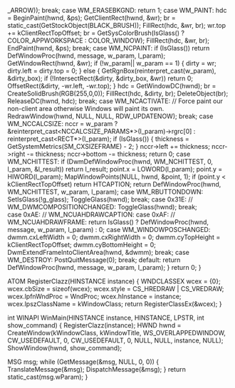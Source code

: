 







































































































































































































































































































































































































































































































































































































































































































_ARROW));
      break;
    case WM_ERASEBKGND:
      return 1;
    case WM_PAINT:
      hdc = BeginPaint(hwnd, &ps);
      GetClientRect(hwnd, &wr);
      br = static_cast<HBRUSH>(GetStockObject(BLACK_BRUSH));
      FillRect(hdc, &wr, br);
      wr.top += kClientRectTopOffset;
      br = GetSysColorBrush(IsGlass() ? COLOR_APPWORKSPACE : COLOR_WINDOW);
      FillRect(hdc, &wr, br);
      EndPaint(hwnd, &ps);
      break;
    case WM_NCPAINT:
      if (IsGlass())
        return DefWindowProc(hwnd, message, w_param, l_param);
      GetWindowRect(hwnd, &wr);
      if (!w_param|| w_param == 1) {
        dirty = wr;
        dirty.left = dirty.top = 0;
      } else {
        GetRgnBox(reinterpret_cast<HRGN>(w_param), &dirty_box);
        if (!IntersectRect(&dirty, &dirty_box, &wr))
          return 0;
        OffsetRect(&dirty, -wr.left, -wr.top);
      }
      hdc = GetWindowDC(hwnd);
      br = CreateSolidBrush(RGB(255,0,0));
      FillRect(hdc, &dirty, br);
      DeleteObject(br);
      ReleaseDC(hwnd, hdc);
      break;
    case WM_NCACTIVATE:
      // Force paint our non-client area otherwise Windows will paint its own.
      RedrawWindow(hwnd, NULL, NULL, RDW_UPDATENOW);
      break;
    case WM_NCCALCSIZE:
      nccr = w_param ? &reinterpret_cast<NCCALCSIZE_PARAMS*>(l_param)->rgrc[0]
                     : reinterpret_cast<RECT*>(l_param);
      if (IsGlass()) {
        thickness = GetSystemMetrics(SM_CXSIZEFRAME) - 2;
      }
      nccr->left += thickness;
      nccr->right -= thickness;
      nccr->bottom -= thickness;
      return 0;
    case WM_NCHITTEST:
      if (DwmDefWindowProc(hwnd, WM_NCHITTEST, 0, l_param, &l_result))
        return l_result;
      point.x = LOWORD(l_param);
      point.y = HIWORD(l_param);
      MapWindowPoints(NULL, hwnd, &point, 1);
      if (point.y < kClientRectTopOffset)
        return HTCAPTION;
      return DefWindowProc(hwnd, WM_NCHITTEST, w_param, l_param);
    case WM_RBUTTONDOWN:
      SetIsGlass(!g_glass);
      ToggleGlass(hwnd);
      break;
    case 0x31E: // WM_DWMCOMPOSITIONCHANGED:
      ToggleGlass(hwnd);
      break;    
    case 0xAE: // WM_NCUAHDRAWCAPTION:
    case 0xAF: // WM_NCUAHDRAWFRAME:
      return IsGlass() ? DefWindowProc(hwnd, message, w_param, l_param) : 0;
    case WM_WINDOWPOSCHANGED:
      dwmm.cxLeftWidth = 0;
      dwmm.cxRightWidth = 0;
      dwmm.cyTopHeight = kClientRectTopOffset;
      dwmm.cyBottomHeight = 0;
      DwmExtendFrameIntoClientArea(hwnd, &dwmm);
      break;
    case WM_DESTROY:
      PostQuitMessage(0);
      break;
    default:
      return DefWindowProc(hwnd, message, w_param, l_param);
  }
  return 0;
}

ATOM RegisterClazz(HINSTANCE instance) {
  WNDCLASSEX wcex = {0};
  wcex.cbSize = sizeof(wcex);
  wcex.style = CS_HREDRAW | CS_VREDRAW;
  wcex.lpfnWndProc = WndProc;
  wcex.hInstance = instance;
  wcex.lpszClassName = kWindowClass;
  return RegisterClassEx(&wcex);
}

int WINAPI WinMain(HINSTANCE instance, HINSTANCE, LPSTR, int show_command) {
  RegisterClazz(instance);
  HWND hwnd = CreateWindow(kWindowClass, kWindowTitle, WS_OVERLAPPEDWINDOW,
                           CW_USEDEFAULT, 0, CW_USEDEFAULT, 0, NULL, NULL,
                           instance, NULL);
  ShowWindow(hwnd, show_command);

  MSG msg;
  while (GetMessage(&msg, NULL, 0, 0)) {
    TranslateMessage(&msg);
    DispatchMessage(&msg);
  }
  return static_cast<int>(msg.wParam);
}

```
